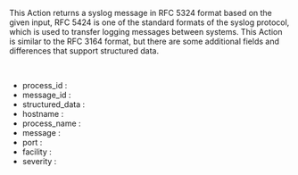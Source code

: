 This Action returns a syslog message in RFC 5324 format based on the given input,
RFC 5424 is one of the standard formats of the syslog protocol,
which is used to transfer logging messages between systems.
This Action is similar to the RFC 3164 format,
but there are some additional fields and differences that support structured data.

<br/>

- process_id :
- message_id :
- structured_data :
- hostname :
- process_name :
- message :
- port :
- facility :
- severity :

